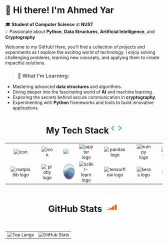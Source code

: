 # 👋 Hi there! I'm Ahmed Yar

🎓 **Student of Computer Science** at **NUST**  
💡 Passionate about **Python**, **Data Structures**, **Artificial Intelligence**, and **Cryptography**

Welcome to my GitHub! Here, you’ll find a collection of projects and experiments as I explore the exciting world of technology. I enjoy solving challenging problems, learning new concepts, and applying them to create impactful solutions.

> ### 🌱 What I’m Learning:

- Mastering advanced **data structures** and algorithms.
- Diving deeper into the fascinating world of **AI** and machine learning.
- Exploring the secrets behind secure communication in **cryptography**.
- Experimenting with **Python** frameworks and tools to build innovative applications.

##

<h1 align="center">My Tech Stack <img src="img/favtech.gif" height=35> </h1>

###

<div align="left">
</div>

###

<div align="center">
    <table width="900">
        <tr>
            <td align="center" width="90">
                    <img src="https://techstack-generator.vercel.app/python-icon.svg" alt="icon" height="50" style="margin: 0 10px;" />
                    <br>
                </a>
            </td>
            <td align="center" width="90">
                    <img src="https://techstack-generator.vercel.app/cpp-icon.svg" alt="icon" height="50" style="margin: 0 10px;" />
                    <br>
                </a>
            </td>
            <td align="center" width="90">
                    <img src="https://techstack-generator.vercel.app/mysql-icon.svg" height="50" style="margin: 0 10px;" />
                    <br>
                </a>
            </td>
            <td align="center" width="90">
                    <img src="https://cdn.jsdelivr.net/gh/devicons/devicon/icons/jupyter/jupyter-original.svg" height="50" alt="jupyter logo" style="margin: 0 10px;" />
                    <br>
                </a>
            </td>
            <td align="center" width="90">
                    <img src="https://cdn.jsdelivr.net/gh/devicons/devicon/icons/pandas/pandas-original.svg" height="50" alt="pandas logo" style="margin: 0 10px;" />
                    <br>
                </a>
            </td>
            <td align="center" width="90">
                    <img src="https://cdn.jsdelivr.net/gh/devicons/devicon/icons/numpy/numpy-original.svg" height="50" alt="numpy logo" style="margin: 0 10px;" />
                    <br>
                </a>
            </td>
            <td align="center" width="90">
                    <img src="https://cdn.simpleicons.org/selenium/43B02A" height="50" alt="selenium logo" style="margin: 0 10px;" />
                    <br>
                </a>
            </td>
            <td align="center" width="90">
                    <img src="https://cdn.simpleicons.org/git/F05032" height="50" alt="git logo" style="margin: 0 10px;" />
                    <br>
                </a>
            </td>
            <td align="center" width="90">
                <a href='https://github.com/ahmedyar7' style="text-decoration: none;">
                    <img src="https://techstack-generator.vercel.app/github-icon.svg" alt="icon" height="50" style="margin: 0 10px;" />
                    <br>
                </a>
            </td>
            <td align="center" width="90">
                    <img src="https://skillicons.dev/icons?i=md" height="50" alt="markdown logo" style="margin: 0 10px;" />
                    <br>
                </a>
            </td>
        </tr>
        <tr>
            <td align="center" width="90">
                    <img src="https://cdn.jsdelivr.net/gh/devicons/devicon/icons/matplotlib/matplotlib-original.svg" height="50" alt="matplotlib logo" style="margin: 0 10px;" />
                    <br>
                </a>
            </td>
            <td align="center" width="90">
                    <img src="https://cdn.jsdelivr.net/gh/devicons/devicon/icons/plotly/plotly-original.svg" height="50" alt="plotly logo" style="margin: 0 10px;" />
                    <br>
                </a>
            </td>
            <td align="center" width="90">
                    <img src="img/seaborn.png" height="50" alt="seaborn logo" style="margin: 0 10px;" />
                    <br>
                </a>
            </td>
            <td align="center" width="90">
                    <img src="https://cdn.jsdelivr.net/gh/devicons/devicon/icons/scikitlearn/scikitlearn-original.svg" height="50" alt="scikit-learn logo" style="margin: 0 10px;" />
                    <br>
                </a>
            </td>
            <td align="center" width="90">
                    <img src="https://cdn.jsdelivr.net/gh/devicons/devicon/icons/tensorflow/tensorflow-original.svg" height="50" alt="tensorflow logo" style="margin: 0 10px;" />
                    <br>
                </a>
            </td>
            <td align="center" width="90">
                    <img src="https://cdn.jsdelivr.net/gh/devicons/devicon/icons/keras/keras-original.svg" height="50" alt="keras logo" style="margin: 0 10px;" />
                    <br>
                </a>
            </td>
            <td align="center" width="90">
                    <img src="img/UbuntuCoF.svg.png" height="60" alt="ubuntu logo" style="margin: 0 10px;" />
                    <br>
                </a>
            </td>
            <td align="center" width="90">
                    <img src="https://cdn.jsdelivr.net/gh/devicons/devicon@latest/icons/css3/css3-original.svg" height="50" alt="django logo" style="margin: 0 10px;" />
                    <br>
                </a>
            </td>
            <td align="center" width="90">
                    <img src="https://cdn.jsdelivr.net/gh/devicons/devicon@latest/icons/html5/html5-original.svg" height="50" alt="flask logo" style="margin: 0 10px;" />
                    <br>
                </a>
            </td>
        </tr>
    </table>
</div>

###

##

<h1 align="center">GitHub Stats <img src="img/github analytics.gif" height=50> </h1>

###

<div align="left">
</div>

###

###

<br clear="both">

<div align="center">
    <table>
        <tr>
            <td align="center">
                <a href="https://github.com/ahmedyar7" style="text-decoration: none;">
                    <img src="https://github-readme-stats.vercel.app/api/top-langs/?username=ahmedyar7&hide_border=true&layout=donut&theme=github_dark" alt="Top Langs" style="border: none; outline: none;">
                </a>
            </td>
            <td align="center">
                <a href="https://github.com/ahmedyar7" style="text-decoration: none;">
                    <img src="https://github-readme-stats.vercel.app/api?username=ahmedyar7&hide_title=true&hide_rank=false&rank_icon=github&show_icons=true&include_all_commits=true&count_private=true&disable_animations=false&theme=github_dark&locale=en&hide_border=true&order=1" alt="GitHub Stats" />
                </a>
            </td>
        </tr>
    </table>
</div>

###

  </a>

</div>

###

</div>

###
